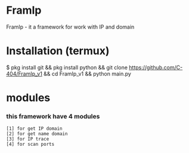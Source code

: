 # FramIp
FramIp - it a framework for work with IP and domain
# Installation (termux)
$ pkg install git && pkg install python && git clone https://github.com/C-404/FramIp_v1 && cd FramIp_v1 && python main.py
# modules
### this framework have 4 modules
```
[1] for get IP domain
[2] for get name domain
[3] for IP trace
[4] for scan ports
```
